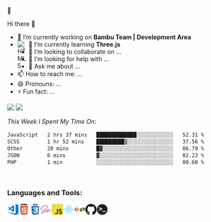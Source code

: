 
🚀 


Hi there 👋

<!--
**BambuTeam/BambuTeam** is a ✨ _special_ ✨ repository because its `README.md` (this file) appears on your GitHub profile.

Here are some ideas to get you started:
-->

- 🔭 I’m currently working on <strong>Bambu Team | Development Area</strong>
- 🌱 I’m currently learning   <strong>Three.js</strong><img align="left" alt="HTML5" width="26px" src="https://cdn.svgporn.com/logos/unity.svg" />
- 👯 I’m looking to collaborate on ...
- 🤔 I’m looking for help with ...
- 💬 Ask me about ...
- 📫 How to reach me: ...
- 😄 Pronouns: ...
- ⚡ Fun fact: ...

<img height="180em" src="https://github-readme-stats.vercel.app/api?username=BambuTeam&show_icons=true&hide_border=true&&count_private=true&include_all_commits=true&theme=dark" />
<img height="180em" src="https://github-readme-stats.vercel.app/api/top-langs/?username=BambuTeam&layout=compact&theme=dark" />


*This Week I Spent My Time On:*
<!--START_SECTION:waka-->
```text
JavaScript   2 hrs 37 mins   █████████████░░░░░░░░░░░░   52.31 % 
SCSS         1 hr 52 mins    █████████▒░░░░░░░░░░░░░░░   37.56 % 
Other        20 mins         █▓░░░░░░░░░░░░░░░░░░░░░░░   06.79 % 
JSON         6 mins          ▓░░░░░░░░░░░░░░░░░░░░░░░░   02.23 % 
PHP          1 min           ░░░░░░░░░░░░░░░░░░░░░░░░░   00.60 % 
```
<!--END_SECTION:waka-->

<br />

### Languages and Tools:

<img align="left" alt="Visual Studio Code" width="26px" src="https://raw.githubusercontent.com/github/explore/80688e429a7d4ef2fca1e82350fe8e3517d3494d/topics/visual-studio-code/visual-studio-code.png" />
<img align="left" alt="HTML5" width="26px" src="https://raw.githubusercontent.com/github/explore/80688e429a7d4ef2fca1e82350fe8e3517d3494d/topics/html/html.png" />
<img align="left" alt="CSS3" width="26px" src="https://raw.githubusercontent.com/github/explore/80688e429a7d4ef2fca1e82350fe8e3517d3494d/topics/css/css.png" />
<img align="left" alt="Sass" width="26px" src="https://raw.githubusercontent.com/github/explore/80688e429a7d4ef2fca1e82350fe8e3517d3494d/topics/sass/sass.png" />
<img align="left" alt="JavaScript" width="26px" src="https://raw.githubusercontent.com/github/explore/80688e429a7d4ef2fca1e82350fe8e3517d3494d/topics/javascript/javascript.png" />
<img align="left" alt="React" width="26px" src="https://raw.githubusercontent.com/github/explore/80688e429a7d4ef2fca1e82350fe8e3517d3494d/topics/react/react.png" />
<img align="left" alt="Git" width="26px" src="https://raw.githubusercontent.com/github/explore/80688e429a7d4ef2fca1e82350fe8e3517d3494d/topics/git/git.png" />
<img align="left" alt="GitHub" width="26px" src="https://raw.githubusercontent.com/github/explore/78df643247d429f6cc873026c0622819ad797942/topics/github/github.png" />
<img align="left" alt="Terminal" width="26px" src="https://raw.githubusercontent.com/github/explore/80688e429a7d4ef2fca1e82350fe8e3517d3494d/topics/terminal/terminal.png" />